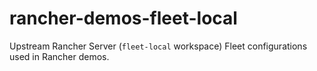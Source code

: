 # rancher-demos-fleet-local

Upstream Rancher Server (`fleet-local` workspace) Fleet configurations used in Rancher demos.
